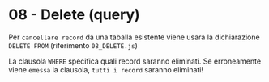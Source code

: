 # 08 - Delete (query)

Per `cancellare record` da una taballa esistente viene usara la dichiarazione `DELETE FROM`
    (riferimento `08_DELETE.js`)

>   
La clausola `WHERE` specifica quali record saranno eliminati.
Se erroneamente viene `emessa` la clausola, `tutti i record` saranno eliminati!